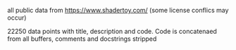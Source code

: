 all public data from https://www.shadertoy.com/ (some license conflics may occur)

22250 data points with title, description and code. 
Code is concatenaed from all buffers, comments and docstrings stripped